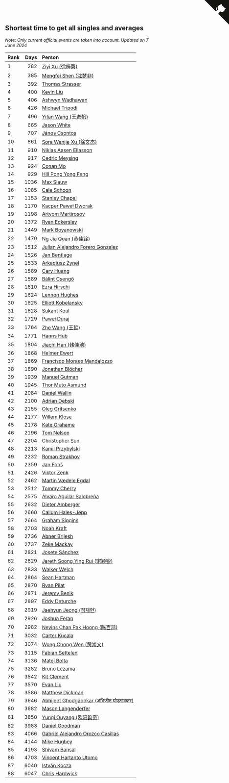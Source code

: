 ## Shortest time to get all singles and averages

*Note: Only current official events are taken into account.*
*Updated on  7 June 2024*

| Rank | Days | Person |
| :--- | ---: | :--- |
| 1 | 282 | [Ziyi Xu (徐梓翼)](https://www.worldcubeassociation.org/persons/2023XUZI01) |
| 2 | 385 | [Mengfei Shen (沈梦非)](https://www.worldcubeassociation.org/persons/2018SHEN07) |
| 3 | 392 | [Thomas Strasser](https://www.worldcubeassociation.org/persons/2022STRA10) |
| 4 | 400 | [Kevin Liu](https://www.worldcubeassociation.org/persons/2023LIUK02) |
| 5 | 406 | [Ashwyn Wadhawan](https://www.worldcubeassociation.org/persons/2022WADH02) |
| 6 | 426 | [Michael Tripodi](https://www.worldcubeassociation.org/persons/2021TRIP01) |
| 7 | 496 | [Yifan Wang (王逸帆)](https://www.worldcubeassociation.org/persons/2017WANY29) |
| 8 | 665 | [Jason White](https://www.worldcubeassociation.org/persons/2016WHIT16) |
| 9 | 707 | [János Csontos](https://www.worldcubeassociation.org/persons/2022CSON01) |
| 10 | 861 | [Sora Wenjie Xu (徐文杰)](https://www.worldcubeassociation.org/persons/2016XUWE02) |
| 11 | 910 | [Niklas Aasen Eliasson](https://www.worldcubeassociation.org/persons/2021ELIA01) |
| 12 | 917 | [Cedric Meysing](https://www.worldcubeassociation.org/persons/2017MEYS02) |
| 13 | 924 | [Conan Mo](https://www.worldcubeassociation.org/persons/2020MOCO01) |
| 14 | 929 | [Hill Pong Yong Feng](https://www.worldcubeassociation.org/persons/2017FENG10) |
| 15 | 1036 | [Max Siauw](https://www.worldcubeassociation.org/persons/2017SIAU02) |
| 16 | 1085 | [Cale Schoon](https://www.worldcubeassociation.org/persons/2014SCHO02) |
| 17 | 1153 | [Stanley Chapel](https://www.worldcubeassociation.org/persons/2016CHAP04) |
| 18 | 1170 | [Kacper Paweł Dworak](https://www.worldcubeassociation.org/persons/2020DWOR01) |
| 19 | 1198 | [Artyom Martirosov](https://www.worldcubeassociation.org/persons/2016MART29) |
| 20 | 1372 | [Ryan Eckersley](https://www.worldcubeassociation.org/persons/2019ECKE02) |
| 21 | 1449 | [Mark Boyanowski](https://www.worldcubeassociation.org/persons/2014BOYA01) |
| 22 | 1470 | [Ng Jia Quan (黄佳铨)](https://www.worldcubeassociation.org/persons/2015QUAN03) |
| 23 | 1512 | [Julian Alejandro Forero Gonzalez](https://www.worldcubeassociation.org/persons/2018GONZ30) |
| 24 | 1526 | [Jan Bentlage](https://www.worldcubeassociation.org/persons/2010BENT01) |
| 25 | 1533 | [Arkadiusz Żynel](https://www.worldcubeassociation.org/persons/2018ZYNE01) |
| 26 | 1589 | [Cary Huang](https://www.worldcubeassociation.org/persons/2015HUAN48) |
| 27 | 1589 | [Bálint Csengő](https://www.worldcubeassociation.org/persons/2019CSEN01) |
| 28 | 1610 | [Ezra Hirschi](https://www.worldcubeassociation.org/persons/2019HIRS01) |
| 29 | 1624 | [Lennon Hughes](https://www.worldcubeassociation.org/persons/2017HUGH04) |
| 30 | 1625 | [Elliott Kobelansky](https://www.worldcubeassociation.org/persons/2019KOBE03) |
| 31 | 1628 | [Sukant Koul](https://www.worldcubeassociation.org/persons/2014KOUL01) |
| 32 | 1729 | [Paweł Duraj](https://www.worldcubeassociation.org/persons/2016DURA09) |
| 33 | 1764 | [Zhe Wang (王哲)](https://www.worldcubeassociation.org/persons/2019WANZ21) |
| 34 | 1771 | [Hanns Hub](https://www.worldcubeassociation.org/persons/2013HUBH01) |
| 35 | 1804 | [Jiachi Han (韩佳池)](https://www.worldcubeassociation.org/persons/2014HANJ02) |
| 36 | 1868 | [Helmer Ewert](https://www.worldcubeassociation.org/persons/2015EWER01) |
| 37 | 1869 | [Francisco Moraes Mandalozzo](https://www.worldcubeassociation.org/persons/2017MAND13) |
| 38 | 1890 | [Jonathan Blöcher](https://www.worldcubeassociation.org/persons/2018BLOC01) |
| 39 | 1939 | [Manuel Gutman](https://www.worldcubeassociation.org/persons/2017GUTM01) |
| 40 | 1945 | [Thor Muto Asmund](https://www.worldcubeassociation.org/persons/2017ASMU01) |
| 41 | 2084 | [Daniel Wallin](https://www.worldcubeassociation.org/persons/2013WALL03) |
| 42 | 2100 | [Adrian Dębski](https://www.worldcubeassociation.org/persons/2017DEBS01) |
| 43 | 2155 | [Oleg Gritsenko](https://www.worldcubeassociation.org/persons/2011GRIT01) |
| 44 | 2177 | [Willem Klose](https://www.worldcubeassociation.org/persons/2017KLOS01) |
| 45 | 2178 | [Kate Grahame](https://www.worldcubeassociation.org/persons/2018GRAH05) |
| 46 | 2196 | [Tom Nelson](https://www.worldcubeassociation.org/persons/2013NELS01) |
| 47 | 2204 | [Christopher Sun](https://www.worldcubeassociation.org/persons/2017SUNC02) |
| 48 | 2213 | [Kamil Przybylski](https://www.worldcubeassociation.org/persons/2016PRZY01) |
| 49 | 2232 | [Roman Strakhov](https://www.worldcubeassociation.org/persons/2012STRA02) |
| 50 | 2359 | [Jan Fonš](https://www.worldcubeassociation.org/persons/2017FONS04) |
| 51 | 2426 | [Viktor Zenk](https://www.worldcubeassociation.org/persons/2016ZENK01) |
| 52 | 2462 | [Martin Vædele Egdal](https://www.worldcubeassociation.org/persons/2013EGDA02) |
| 53 | 2512 | [Tommy Cherry](https://www.worldcubeassociation.org/persons/2015CHER07) |
| 54 | 2575 | [Álvaro Aguilar Salobreña](https://www.worldcubeassociation.org/persons/2015SALO01) |
| 55 | 2632 | [Dieter Amberger](https://www.worldcubeassociation.org/persons/2016AMBE02) |
| 56 | 2660 | [Callum Hales-Jepp](https://www.worldcubeassociation.org/persons/2012HALE01) |
| 57 | 2664 | [Graham Siggins](https://www.worldcubeassociation.org/persons/2016SIGG01) |
| 58 | 2703 | [Noah Kraft](https://www.worldcubeassociation.org/persons/2016KRAF01) |
| 59 | 2736 | [Abner Brijesh](https://www.worldcubeassociation.org/persons/2016BRIJ01) |
| 60 | 2737 | [Zeke Mackay](https://www.worldcubeassociation.org/persons/2015MACK06) |
| 61 | 2821 | [Josete Sánchez](https://www.worldcubeassociation.org/persons/2015SANC18) |
| 62 | 2829 | [Jareth Soong Ying Rui (宋颖锐)](https://www.worldcubeassociation.org/persons/2016SOON01) |
| 63 | 2833 | [Walker Welch](https://www.worldcubeassociation.org/persons/2011WELC01) |
| 64 | 2864 | [Sean Hartman](https://www.worldcubeassociation.org/persons/2016HART02) |
| 65 | 2870 | [Ryan Pilat](https://www.worldcubeassociation.org/persons/2016PILA03) |
| 66 | 2871 | [Jeremy Benik](https://www.worldcubeassociation.org/persons/2016BENI05) |
| 67 | 2897 | [Eddy Deturche](https://www.worldcubeassociation.org/persons/2014DETU01) |
| 68 | 2919 | [Jaehyun Jeong (정재현)](https://www.worldcubeassociation.org/persons/2016JEON02) |
| 69 | 2926 | [Joshua Feran](https://www.worldcubeassociation.org/persons/2011FERA01) |
| 70 | 2982 | [Nevins Chan Pak Hoong (陈百鸿)](https://www.worldcubeassociation.org/persons/2010CHAN20) |
| 71 | 3032 | [Carter Kucala](https://www.worldcubeassociation.org/persons/2015KUCA01) |
| 72 | 3074 | [Wong Chong Wen (黄崇文)](https://www.worldcubeassociation.org/persons/2014WENW01) |
| 73 | 3115 | [Fabian Settelen](https://www.worldcubeassociation.org/persons/2015SETT01) |
| 74 | 3136 | [Matej Bolta](https://www.worldcubeassociation.org/persons/2015BOLT01) |
| 75 | 3282 | [Bruno Lezama](https://www.worldcubeassociation.org/persons/2014LEZA02) |
| 76 | 3542 | [Kit Clement](https://www.worldcubeassociation.org/persons/2008CLEM01) |
| 77 | 3570 | [Evan Liu](https://www.worldcubeassociation.org/persons/2009LIUE01) |
| 78 | 3586 | [Matthew Dickman](https://www.worldcubeassociation.org/persons/2013DICK01) |
| 79 | 3646 | [Abhijeet Ghodgaonkar (अभिजीत घोडगावकर)](https://www.worldcubeassociation.org/persons/2013GHOD01) |
| 80 | 3682 | [Mason Langenderfer](https://www.worldcubeassociation.org/persons/2013LANG03) |
| 81 | 3850 | [Yunqi Ouyang (欧阳韵奇)](https://www.worldcubeassociation.org/persons/2007YUNQ01) |
| 82 | 3983 | [Daniel Goodman](https://www.worldcubeassociation.org/persons/2013GOOD01) |
| 83 | 4066 | [Gabriel Alejandro Orozco Casillas](https://www.worldcubeassociation.org/persons/2008CASI01) |
| 84 | 4144 | [Mike Hughey](https://www.worldcubeassociation.org/persons/2007HUGH01) |
| 85 | 4193 | [Shivam Bansal](https://www.worldcubeassociation.org/persons/2011BANS02) |
| 86 | 4703 | [Vincent Hartanto Utomo](https://www.worldcubeassociation.org/persons/2010UTOM01) |
| 87 | 6040 | [István Kocza](https://www.worldcubeassociation.org/persons/2005KOCZ01) |
| 88 | 6047 | [Chris Hardwick](https://www.worldcubeassociation.org/persons/2003HARD01) |


<a href="https://github.com/JustinTimeCuber/wca_statistics" class="github-corner" aria-label="View source on Github"><svg width="80" height="80" viewBox="0 0 250 250" style="fill:#151513; color:#fff; position: absolute; top: 0; border: 0; right: 0;" aria-hidden="true"><path d="M0,0 L115,115 L130,115 L142,142 L250,250 L250,0 Z"></path><path d="M128.3,109.0 C113.8,99.7 119.0,89.6 119.0,89.6 C122.0,82.7 120.5,78.6 120.5,78.6 C119.2,72.0 123.4,76.3 123.4,76.3 C127.3,80.9 125.5,87.3 125.5,87.3 C122.9,97.6 130.6,101.9 134.4,103.2" fill="currentColor" style="transform-origin: 130px 106px;" class="octo-arm"></path><path d="M115.0,115.0 C114.9,115.1 118.7,116.5 119.8,115.4 L133.7,101.6 C136.9,99.2 139.9,98.4 142.2,98.6 C133.8,88.0 127.5,74.4 143.8,58.0 C148.5,53.4 154.0,51.2 159.7,51.0 C160.3,49.4 163.2,43.6 171.4,40.1 C171.4,40.1 176.1,42.5 178.8,56.2 C183.1,58.6 187.2,61.8 190.9,65.4 C194.5,69.0 197.7,73.2 200.1,77.6 C213.8,80.2 216.3,84.9 216.3,84.9 C212.7,93.1 206.9,96.0 205.4,96.6 C205.1,102.4 203.0,107.8 198.3,112.5 C181.9,128.9 168.3,122.5 157.7,114.1 C157.9,116.9 156.7,120.9 152.7,124.9 L141.0,136.5 C139.8,137.7 141.6,141.9 141.8,141.8 Z" fill="currentColor" class="octo-body"></path></svg></a><style>.github-corner:hover .octo-arm{animation:octocat-wave 560ms ease-in-out}@keyframes octocat-wave{0%,100%{transform:rotate(0)}20%,60%{transform:rotate(-25deg)}40%,80%{transform:rotate(10deg)}}@media (max-width:500px){.github-corner:hover .octo-arm{animation:none}.github-corner .octo-arm{animation:octocat-wave 560ms ease-in-out}}</style>
